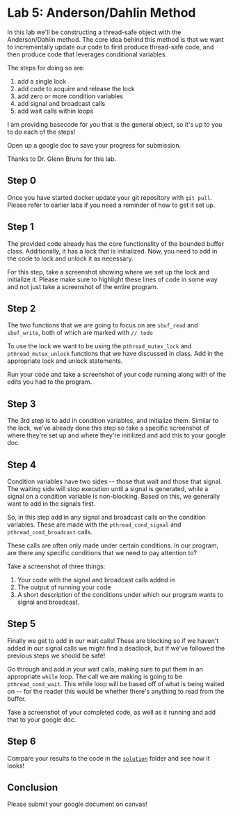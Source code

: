 # Lab 5: Anderson/Dahlin Method

In this lab we'll be constructing a thread-safe object with the Anderson/Dahlin method.
The core idea behind this method is that we want to incrementally update our code to first produce thread-safe code, and then produce code that leverages conditional variables.

The steps for doing so are:
1. add a single lock
2. add code to acquire and release the lock
3. add zero or more condition variables
4. add signal and broadcast calls
5. add wait calls within loops

I am providing basecode for you that is the general object, so it's up to you to do each of the steps!

Open up a google doc to save your progress for submission.

Thanks to Dr. Glenn Bruns for this lab.


## Step 0

Once you have started docker update your git repository with `git pull`.
Please refer to earlier labs if you need a reminder of how to get it set up.

## Step 1

The provided code already has the core functionality of the bounded buffer class.
Additionally, it has a lock that is initialized.
Now, you need to add in the code to lock and unlock it as necessary.

For this step, take a screenshot showing where we set up the lock and initialize it.
Please make sure to highlight these lines of code in some way and not just take a screenshot of the entire program.

## Step 2

The two functions that we are going to focus on are `sbuf_read` and `sbuf_write`, both of which are marked with `// todo`

To use the lock we want to be using the `pthread_mutex_lock` and `pthread_mutex_unlock` functions that we have discussed in class.
Add in the appropriate lock and unlock statements.

Run your code and take a screenshot of your code running along with of the edits you had to the program.

## Step 3

The 3rd step is to add in condition variables, and initialize them.
Similar to the lock, we've already done this step so take a specific screenshot of where they're set up and where they're initilized and add this to your google doc.

## Step 4

Condition variables have two sides -- those that wait and those that signal.
The waiting side will stop execution until a signal is generated, while a signal on a condition variable is non-blocking.
Based on this, we generally want to add in the signals first.

So, in this step add in any signal and broadcast calls on the condition variables.
These are made with the `pthread_cond_signal` and `pthread_cond_broadcast` calls.

These calls are often only made under certain conditions.
In our program, are there any specific conditions that we need to pay attention to?

Take a screenshot of three things:
1. Your code with the signal and broadcast calls added in
2. The output of running your code
3. A short description of the conditions under which our program wants to signal and broadcast.

## Step 5

Finally we get to add in our wait calls!
These are blocking so if we haven't added in our signal calls we might find a deadlock, but if we've followed the previous steps we should be safe!

Go through and add in your wait calls, making sure to put them in an appropriate `while` loop.
The call we are making is going to be `pthread_cond_wait`.
This while loop will be based off of what is being waited on -- for the reader this would be whether there's anything to read from the buffer.

Take a screenshot of your completed code, as well as it running and add that to your google doc.


## Step 6

Compare your results to the code in the [`solution`](./solution) folder and see how it looks!

## Conclusion

Please submit your google document on canvas!
